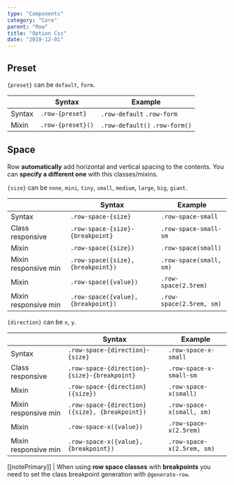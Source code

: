 ```yaml
---
type: "Components"
category: "Core"
parent: "Row"
title: "Option Css"
date: "2019-12-01"
---
```


## Preset

`{preset}` can be `default`, `form`.

<div class="table-scroll">

|                         | Syntax                                    | Example                       |
| ----------------------- | ----------------------------------------- | ----------------------------- |
| Syntax                   | `.row-{preset}`                        | `.row-default` `.row-form` |
| Mixin                   | `.row-{preset}()`                      | `.row-default()` `.row-form()`  |

</div>

<demo>
  <demovanilla src="vanilla/components/core/row/preset-default" mode="grid">
  </demovanilla>
</demo>

<demo>
  <demovanilla src="vanilla/components/core/row/preset-form" mode="grid">
  </demovanilla>
</demo>

## Space

Row **automatically** add horizontal and vertical spacing to the contents. You can **specify a different one** with this classes/mixins.

`{size}` can be `none`, `mini`, `tiny`, `small`, `medium`, `large`, `big`, `giant`.

<div class="table-scroll">

|                         | Syntax                                    | Example                       |
| ----------------------- | ----------------------------------------- | ----------------------------- |
| Syntax                   | `.row-space-{size}`                      | `.row-space-small`           |
| Class responsive        | `.row-space-{size}-{breakpoint}`         | `.row-space-small-sm`        |
| Mixin                   | `.row-space({size})`                      | `.row-space(small)`           |
| Mixin responsive min    | `.row-space({size}, {breakpoint})`        | `.row-space(small, sm)`       |
| Mixin                   | `.row-space({value})`                     | `.row-space(2.5rem)`          |
| Mixin responsive min    | `.row-space({value}, {breakpoint})`       | `.row-space(2.5rem, sm)`      |

</div>

`{direction}` can be `x`, `y`.

<div class="table-scroll">

|                         | Syntax                                    | Example                       |
| ----------------------- | ----------------------------------------- | ----------------------------- |
| Syntax                   | `.row-space-{direction}-{size}`                      | `.row-space-x-small`           |
| Class responsive        | `.row-space-{direction}-{size}-{breakpoint}`         | `.row-space-x-small-sm`        |
| Mixin                   | `.row-space-{direction}({size})`                      | `.row-space-x(small)`           |
| Mixin responsive min    | `.row-space-{direction}({size}, {breakpoint})`        | `.row-space-x(small, sm)`       |
| Mixin                   | `.row-space-x({value})`                     | `.row-space-x(2.5rem)`          |
| Mixin responsive min    | `.row-space-x({value}, {breakpoint})`       | `.row-space-x(2.5rem, sm)`      |

</div>

[[notePrimary]]
| When using **row space classes** with **breakpoints** you need to set the class breakpoint generation with `@generate-row`.

<demo>
  <demovanilla src="vanilla/components/core/row/space-none" mode="grid">
  </demovanilla>
  <demovanilla src="vanilla/components/core/row/space-mini" mode="grid">
  </demovanilla>
  <demovanilla src="vanilla/components/core/row/space-tiny" mode="grid">
  </demovanilla>
  <demovanilla src="vanilla/components/core/row/space-small" mode="grid">
  </demovanilla>
  <demovanilla src="vanilla/components/core/row/space-medium" mode="grid">
  </demovanilla>
  <demovanilla src="vanilla/components/core/row/space-large" mode="grid">
  </demovanilla>
  <demovanilla src="vanilla/components/core/row/space-big" mode="grid">
  </demovanilla>
  <demovanilla src="vanilla/components/core/row/space-giant" mode="grid">
  </demovanilla>
</demo>
